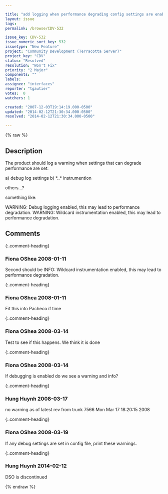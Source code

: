```yaml
---

title: "add logging when performance degrading config settings are enabled"
layout: issue
tags: 
permalink: /browse/CDV-532

issue_key: CDV-532
issue_numeric_sort_key: 532
issuetype: "New Feature"
project: "Community Development (Terracotta Server)"
project_key: "CDV"
status: "Resolved"
resolution: "Won't Fix"
priority: "2 Major"
components: ""
labels: 
assignee: "interfaces"
reporter: "tgautier"
votes:  0
watchers: 1

created: "2007-12-03T19:14:19.000-0500"
updated: "2014-02-12T21:30:34.000-0500"
resolved: "2014-02-12T21:30:34.000-0500"

---
```




{% raw %}



## Description

<div markdown="1" class="description">

The product should log a warning when settings that can degrade performance are set:

a) debug log settings
b) \*..\* instrumention

others...?

something like:

WARNING: Debug logging enabled, this may lead to performance degradation.
WARNING: Wildcard instrumentation enabled, this may lead to performance degradation.



</div>

## Comments


{:.comment-heading}
### **Fiona OShea** <span class="date">2008-01-11</span>

<div markdown="1" class="comment">

Second should be 
INFO: Wildcard instrumentation enabled, this may lead to performance degradation. 

</div>


{:.comment-heading}
### **Fiona OShea** <span class="date">2008-01-11</span>

<div markdown="1" class="comment">

Fit this into Pacheco if time

</div>


{:.comment-heading}
### **Fiona OShea** <span class="date">2008-03-14</span>

<div markdown="1" class="comment">

Test to see if this happens. We think it is done

</div>


{:.comment-heading}
### **Fiona OShea** <span class="date">2008-03-14</span>

<div markdown="1" class="comment">

If debugging is enabled do we see a warning and info?

</div>


{:.comment-heading}
### **Hung Huynh** <span class="date">2008-03-17</span>

<div markdown="1" class="comment">

no warning as of latest rev from trunk 7566 Mon Mar 17 18:20:15 2008

</div>


{:.comment-heading}
### **Fiona OShea** <span class="date">2008-03-19</span>

<div markdown="1" class="comment">

If any debug settings are set in config file, print these warnings.

</div>


{:.comment-heading}
### **Hung Huynh** <span class="date">2014-02-12</span>

<div markdown="1" class="comment">

DSO is discontinued

</div>



{% endraw %}
